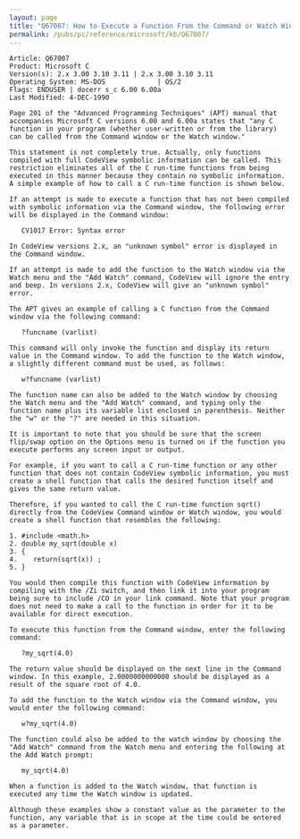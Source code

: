 ```yaml
---
layout: page
title: "Q67007: How to Execute a Function From the Command or Watch Window"
permalink: /pubs/pc/reference/microsoft/kb/Q67007/
---
```


	Article: Q67007
	Product: Microsoft C
	Version(s): 2.x 3.00 3.10 3.11 | 2.x 3.00 3.10 3.11
	Operating System: MS-DOS             | OS/2
	Flags: ENDUSER | docerr s_c 6.00 6.00a
	Last Modified: 4-DEC-1990
	
	Page 201 of the "Advanced Programming Techniques" (APT) manual that
	accompanies Microsoft C versions 6.00 and 6.00a states that "any C
	function in your program (whether user-written or from the library)
	can be called from the Command window or the Watch window."
	
	This statement is not completely true. Actually, only functions
	compiled with full CodeView symbolic information can be called. This
	restriction eliminates all of the C run-time functions from being
	executed in this manner because they contain no symbolic information.
	A simple example of how to call a C run-time function is shown below.
	
	If an attempt is made to execute a function that has not been compiled
	with symbolic information via the Command window, the following error
	will be displayed in the Command window:
	
	   CV1017 Error: Syntax error
	
	In CodeView versions 2.x, an "unknown symbol" error is displayed in
	the Command window.
	
	If an attempt is made to add the function to the Watch window via the
	Watch menu and the "Add Watch" command, CodeView will ignore the entry
	and beep. In versions 2.x, CodeView will give an "unknown symbol"
	error.
	
	The APT gives an example of calling a C function from the Command
	window via the following command:
	
	   ?funcname (varlist)
	
	This command will only invoke the function and display its return
	value in the Command window. To add the function to the Watch window,
	a slightly different command must be used, as follows:
	
	   w?funcname (varlist)
	
	The function name can also be added to the Watch window by choosing
	the Watch menu and the "Add Watch" command, and typing only the
	function name plus its variable list enclosed in parenthesis. Neither
	the "w" or the "?" are needed in this situation.
	
	It is important to note that you should be sure that the screen
	flip/swap option on the Options menu is turned on if the function you
	execute performs any screen input or output.
	
	For example, if you want to call a C run-time function or any other
	function that does not contain CodeView symbolic information, you must
	create a shell function that calls the desired function itself and
	gives the same return value.
	
	Therefore, if you wanted to call the C run-time function sqrt()
	directly from the CodeView Command window or Watch window, you would
	create a shell function that resembles the following:
	
	1. #include <math.h>
	2. double my_sqrt(double x)
	3. {
	4.    return(sqrt(x)) ;
	5. }
	
	You would then compile this function with CodeView information by
	compiling with the /Zi switch, and then link it into your program
	being sure to include /CO in your link command. Note that your program
	does not need to make a call to the function in order for it to be
	available for direct execution.
	
	To execute this function from the Command window, enter the following
	command:
	
	   ?my_sqrt(4.0)
	
	The return value should be displayed on the next line in the Command
	window. In this example, 2.0000000000000 should be displayed as a
	result of the square root of 4.0.
	
	To add the function to the Watch window via the Command window, you
	would enter the following command:
	
	   w?my_sqrt(4.0)
	
	The function could also be added to the watch window by choosing the
	"Add Watch" command from the Watch menu and entering the following at
	the Add Watch prompt:
	
	   my_sqrt(4.0)
	
	When a function is added to the Watch window, that function is
	executed any time the Watch window is updated.
	
	Although these examples show a constant value as the parameter to the
	function, any variable that is in scope at the time could be entered
	as a parameter.
